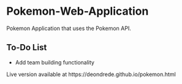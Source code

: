 # Pokemon-Web-Application
Pokemon Application that uses the Pokemon API.
## To-Do List
<ul>
  <li>Add team building functionality</li>
</ul>
<p>Live version available at https://deondrede.github.io/pokemon.html</p>
